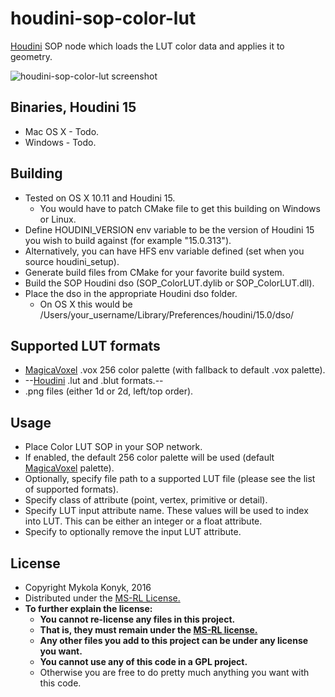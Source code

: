 # houdini-sop-color-lut

[Houdini](http://www.sidefx.com/index.php) SOP node which loads the LUT color data and applies it to geometry.

![houdini-sop-color-lut screenshot](http://i.imgur.com/Ao2zSxy.png)

## Binaries, Houdini 15
* Mac OS X - Todo.
* Windows - Todo.

## Building

* Tested on OS X 10.11 and Houdini 15.
  * You would have to patch CMake file to get this building on Windows or Linux.
* Define HOUDINI_VERSION env variable to be the version of Houdini 15 you wish to build against (for example "15.0.313").
* Alternatively, you can have HFS env variable defined (set when you source houdini_setup).
* Generate build files from CMake for your favorite build system.
* Build the SOP Houdini dso (SOP_ColorLUT.dylib or SOP_ColorLUT.dll).
* Place the dso in the appropriate Houdini dso folder.
  * On OS X this would be /Users/your_username/Library/Preferences/houdini/15.0/dso/

## Supported LUT formats

* [MagicaVoxel](https://voxel.codeplex.com/) .vox 256 color palette (with fallback to default .vox palette).
* --[Houdini](http://www.sidefx.com/index.php) .lut and .blut formats.--
* .png files (either 1d or 2d, left/top order).

## Usage

* Place Color LUT SOP in your SOP network.
* If enabled, the default 256 color palette will be used (default [MagicaVoxel](https://voxel.codeplex.com/) palette).
* Optionally, specify file path to a supported LUT file (please see the list of supported formats).
* Specify class of attribute (point, vertex, primitive or detail).
* Specify LUT input attribute name. These values will be used to index into LUT. This can be either an integer or a float attribute.
* Specify to optionally remove the input LUT attribute.

## License

* Copyright Mykola Konyk, 2016
* Distributed under the [MS-RL License.](http://opensource.org/licenses/MS-RL)
* **To further explain the license:**
  * **You cannot re-license any files in this project.**
  * **That is, they must remain under the [MS-RL license.](http://opensource.org/licenses/MS-RL)**
  * **Any other files you add to this project can be under any license you want.**
  * **You cannot use any of this code in a GPL project.**
  * Otherwise you are free to do pretty much anything you want with this code.
